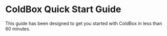 # ColdBox Quick Start Guide

This guide has been designed to get you started with ColdBox in less than 60 minutes.